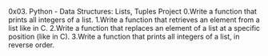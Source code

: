 0x03. Python - Data Structures: Lists, Tuples Project
0.Write a function that prints all integers of a list.
1.Write a function that retrieves an element from a list like in C.
2.Write a function that replaces an element of a list at a specific position (like in C).
3.Write a function that prints all integers of a list, in reverse order.
